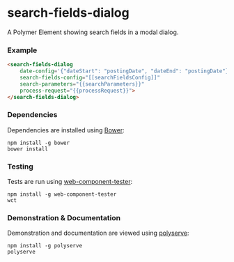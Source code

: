 # search-fields-dialog

A Polymer Element showing search fields in a modal dialog.

### Example
```html
<search-fields-dialog
	date-config='{"dateStart": "postingDate", "dateEnd": "postingDate"}'
	search-fields-config="[[searchFieldsConfig]]"
	search-parameters="{{searchParameters}}"
	process-request="{{processRequest}}">
</search-fields-dialog>
```

### Dependencies

Dependencies are installed using [Bower](http://bower.io/):

    npm install -g bower
    bower install

### Testing

Tests are run using [web-component-tester](https://github.com/Polymer/web-component-tester):

    npm install -g web-component-tester
    wct

### Demonstration & Documentation

Demonstration and documentation are viewed using [polyserve](https://github.com/PolymerLabs/polyserve):

    npm install -g polyserve
    polyserve

